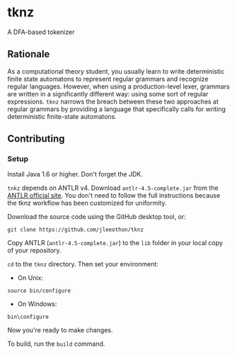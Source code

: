 # tknz
A DFA-based tokenizer

## Rationale

As a computational theory student, you usually learn to write deterministic finite state automatons to represent regular grammars and recognize regular languages. However, when using a production-level lexer, grammars are written in a significantly different way: using some sort of regular expressions. `tknz` narrows the breach between these two approaches at regular grammars by providing a language that specifically calls for writing deterministic finite-state automatons.

## Contributing

### Setup

Install Java 1.6 or higher. Don't forget the JDK.

`tnkz` depends on ANTLR v4. Download `antlr-4.5-complete.jar` from the [ANTLR official site](https://theantlrguy.atlassian.net/wiki/display/ANTLR4/Getting+Started+with+ANTLR+v4). You don't need to follow the full instructions because the tknz workflow has been customized for uniformity.

Download the source code using the GitHub desktop tool, or:

```
git clone https://github.com/jleeothon/tknz
```

Copy ANTLR (`antlr-4.5-complete.jar`) to the `lib` folder in your local copy of your repository.

`cd` to the `tknz` directory. Then set your environment:

- On Unix:

```
source bin/configure
```

- On Windows:

```
bin\configure
```

Now you're ready to make changes.

To build, run the `build` command.
